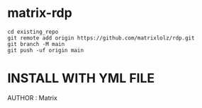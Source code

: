 # matrix-rdp





```
cd existing_repo
git remote add origin https://github.com/matrixlolz/rdp.git
git branch -M main
git push -uf origin main
```

# INSTALL WITH YML FILE 

AUTHOR : Matrix
